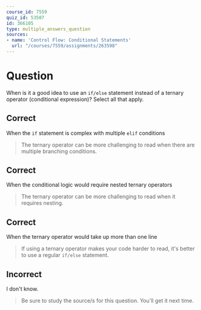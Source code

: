 ```yaml
---
course_id: 7559
quiz_id: 53507
id: 366105
type: multiple_answers_question
sources:
- name: 'Control Flow: Conditional Statements'
  url: "/courses/7559/assignments/263598"
---
```


# Question

When is it a good idea to use an&nbsp;`if/else`&nbsp;statement instead of a
ternary operator (conditional expression)? Select all that apply.

## Correct

When the&nbsp;`if`&nbsp;statement is complex with
multiple&nbsp;`elif`&nbsp;conditions

> The ternary operator can be more challenging to read when there are multiple
> branching conditions.

## Correct

When the conditional logic would require nested ternary operators

> The ternary operator can be more challenging to read when it requires nesting.

## Correct

When the ternary operator would take up more than one line

> If using a ternary operator makes your code harder to read, it's better to use a
> regular&nbsp;`if/else`&nbsp;statement.

## Incorrect

I don't know.

> Be sure to study the source/s for this question. You'll get it next time.

